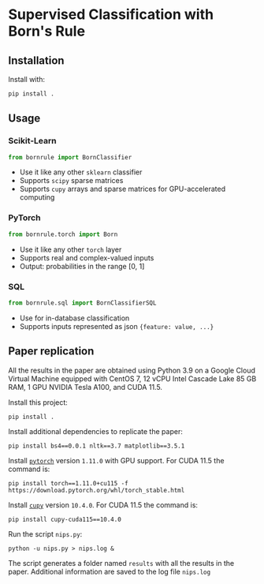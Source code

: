 # Supervised Classification with Born's Rule

## Installation

Install with:

```bash
pip install .
```

## Usage

### Scikit-Learn

```py
from bornrule import BornClassifier
```

- Use it like any other `sklearn` classifier
- Supports `scipy` sparse matrices 
- Supports `cupy` arrays and sparse matrices for GPU-accelerated computing

### PyTorch

```py
from bornrule.torch import Born
```
- Use it like any other `torch` layer
- Supports real and complex-valued inputs
- Output: probabilities in the range [0, 1]

### SQL

```py
from bornrule.sql import BornClassifierSQL
```

- Use for in-database classification
- Supports inputs represented as json `{feature: value, ...}`

## Paper replication

All the results in the paper are obtained using Python 3.9 on a Google Cloud Virtual Machine equipped with 
CentOS 7, 12 vCPU Intel Cascade Lake 85 GB RAM, 1 GPU NVIDIA Tesla A100, and CUDA 11.5.

Install this project:

```commandline
pip install .
```

Install additional dependencies to replicate the paper:

```commandline
pip install bs4==0.0.1 nltk==3.7 matplotlib==3.5.1
```

Install [`pytorch`](https://pytorch.org) version `1.11.0` with GPU support. For CUDA 11.5 the command is:
```commandline
pip install torch==1.11.0+cu115 -f https://download.pytorch.org/whl/torch_stable.html
```

Install [`cupy`](https://docs.cupy.dev/en/stable/install.html) version `10.4.0`. For CUDA 11.5 the command is:
```commandline
pip install cupy-cuda115==10.4.0
```

Run the script `nips.py`:

```commandline
python -u nips.py > nips.log &
```

The script generates a folder named `results` with all the results in the paper. Additional information are saved to the log file `nips.log`

